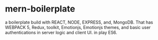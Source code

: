 # mern-boilerplate
a boilerplate build with REACT, NODE, EXPRESS, and, MongoDB. That has WEBPACK 5, Redux, toolkit, Emotionjs, Emotionjs themes, and basic user authentications in server logic and client UI. in play ES6.

